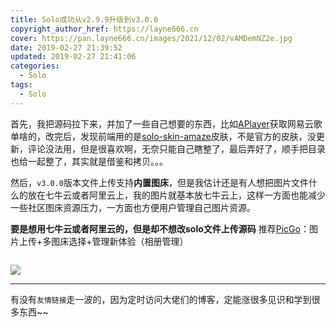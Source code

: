 ```yaml
---
title: Solo成功从v2.9.9升级到v3.0.0
copyright_author_href: https://layne666.cn
cover: https://pan.layne666.cn/images/2021/12/02/vAMDemNZ2e.jpg
date: 2019-02-27 21:39:52
updated: 2019-02-27 21:41:06
categories: 
  - Solo
tags: 
  - Solo
---
```


首先，我把源码拉下来，并加了一些自己想要的东西，比如[APlayer](https://github.com/MoePlayer/APlayer)获取网易云歌单啥的，改完后，发现前端用的是[solo-skin-amaze](https://github.com/zjhch123/solo-skin-amaze)皮肤，不是官方的皮肤，没更新，评论没法用，但是很喜欢啊，无奈只能自己瞎整了，最后弄好了，顺手把目录也给一起整了，其实就是借鉴和拷贝。。。

然后，`v3.0.0`版本文件上传支持**内置图床**，但是我估计还是有人想把图片文件什么的放在七牛云或者阿里云上，我的图片就基本放七牛云上，这样一方面也能减少一些社区图床资源压力，一方面也方便用户管理自己图片资源。

**要是想用七牛云或者阿里云的，但是却不想改solo文件上传源码**
推荐[PicGo](https://github.com/Molunerfinn/PicGo)：图片上传+多图床选择+管理新体验（相册管理）

<img src="https://raw.githubusercontent.com/Molunerfinn/test/master/picgo/picgo-2.0.gif" alt="" style="max-width:100%;">

![](https://pan.layne666.cn/images/2021/12/02/xiYQriswpA.png)

---

有没有`友情链接`走一波的，因为定时访问大佬们的博客，定能涨很多见识和学到很多东西~~